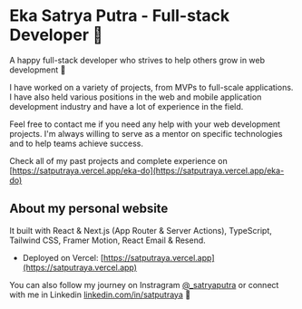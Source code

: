 # Eka Satrya Putra - Full-stack Developer 🚀

A happy full-stack developer who strives to help others grow in web development 🤝

I have worked on a variety of projects, from MVPs to full-scale applications. I have also held various positions in the web and mobile application development industry and have a lot of experience in the field.

Feel free to contact me if you need any help with your web development projects. I'm always willing to serve as a mentor on specific technologies and to help teams achieve success.

Check all of my past projects and complete experience on [https://satputraya.vercel.app/eka-do](https://satputraya.vercel.app/eka-do)

## About my personal website

It built with React & Next.js (App Router & Server Actions), TypeScript, Tailwind CSS, Framer Motion, React Email & Resend.

- Deployed on Vercel: [https://satputraya.vercel.app](https://satputraya.vercel.app)

You can also follow my journey on Instragram [@_satryaputra](https://instagram.com/_satryaputra) or connect with me in Linkedin [linkedin.com/in/satputraya](https://linkedin.com/in/satputraya) 👋
